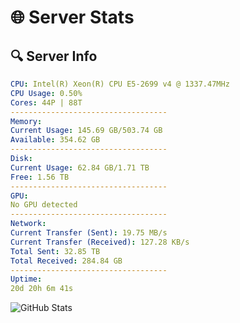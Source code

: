 # 🌐 Server Stats
## 🔍 Server Info
```yaml
CPU: Intel(R) Xeon(R) CPU E5-2699 v4 @ 1337.47MHz
CPU Usage: 0.50%
Cores: 44P | 88T
-----------------------------------
Memory:
Current Usage: 145.69 GB/503.74 GB
Available: 354.62 GB
-----------------------------------
Disk:
Current Usage: 62.84 GB/1.71 TB
Free: 1.56 TB
-----------------------------------
GPU:
No GPU detected
-----------------------------------
Network:
Current Transfer (Sent): 19.75 MB/s
Current Transfer (Received): 127.28 KB/s
Total Sent: 32.85 TB
Total Received: 284.84 GB
-----------------------------------
Uptime:
20d 20h 6m 41s
```
![GitHub Stats](https://img.shields.io/badge/Updated-2025-03-28_17:29:30-blue)